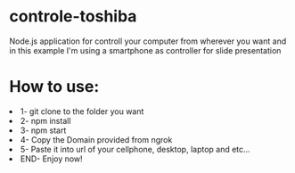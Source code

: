# controle-toshiba
Node.js application for controll your computer from wherever you want and in this example I'm using a smartphone as controller for slide presentation

# How to use:
<li>1- git clone to the folder you want</li>
<li>2- npm install</li>
<li>3- npm start</li>
<li>4- Copy the Domain provided from ngrok</li>
<li>5- Paste it into url of your cellphone, desktop, laptop and etc...</li>
<li>END- Enjoy now!</li>
<br/>

